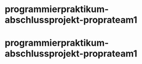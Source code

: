 # programmierpraktikum-abschlussprojekt-proprateam1
# programmierpraktikum-abschlussprojekt-proprateam1
